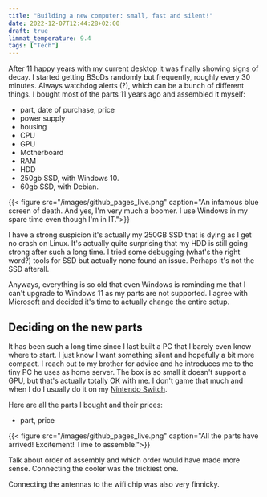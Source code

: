 ```yaml
---
title: "Building a new computer: small, fast and silent!"
date: 2022-12-07T12:44:28+02:00
draft: true
limmat_temperature: 9.4
tags: ["Tech"]
---
```


After 11 happy years with my current desktop it was finally showing signs of decay. I started getting BSoDs randomly but frequently, roughly every 30 minutes. Always watchdog alerts (?), which can be a bunch of different things. I bought most of the parts 11 years ago and assembled it myself:
* part, date of purchase, price
* power supply
* housing
* CPU
* GPU
* Motherboard
* RAM
* HDD
* 250gb SSD, with Windows 10.
* 60gb SSD, with Debian.

{{< figure src="/images/github_pages_live.png" caption="An infamous blue screen of death. And yes, I'm very much a boomer. I use Windows in my spare time even though I'm in IT.">}}

I have a strong suspicion it's actually my 250GB SSD that is dying as I get no crash on Linux. It's actually quite surprising that my HDD is still going strong after such a long time. I tried some debugging (what's the right word?) tools for SSD but actually none found an issue. Perhaps it's not the SSD afterall.

Anyways, everything is so old that even Windows is reminding me that I can't upgrade to Windows 11 as my parts are not supported. I agree with Microsoft and decided it's time to actually change the entire setup.

## Deciding on the new parts
It has been such a long time since I last built a PC that I barely even know where to start. I just know I want something silent and hopefully a bit more compact. I reach out to my brother for advice and he introduces me to the tiny PC he uses as home server. The box is so small it doesn't support a GPU, but that's actually totally OK with me. I don't game that much and when I do I usually do it on my [Nintendo Switch](TODO).

Here are all the parts I bought and their prices:
* part, price

{{< figure src="/images/github_pages_live.png" caption="All the parts have arrived! Excitement! Time to assemble.">}}

Talk about order of assembly and which order would have made more sense.
Connecting the cooler was the trickiest one.

Connecting the antennas to the wifi chip was also very finnicky.